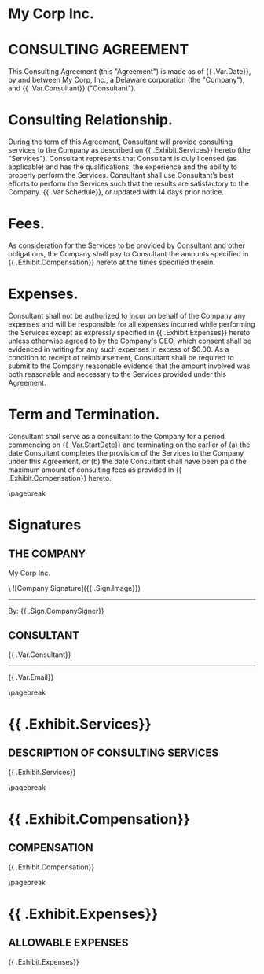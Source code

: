 # My Corp Inc.
# CONSULTING AGREEMENT

This Consulting Agreement (this "Agreement") is made as of {{ .Var.Date}}, by and between My Corp, Inc., a Delaware corporation (the "Company"), and {{ .Var.Consultant}} ("Consultant").

# Consulting Relationship.  

During the term of this Agreement, Consultant will provide consulting services to the Company as described on {{ .Exhibit.Services}} hereto (the "Services").  Consultant represents that Consultant is duly licensed (as applicable) and has the qualifications, the experience and the ability to properly perform the Services.  Consultant shall use Consultant’s best efforts to perform the Services such that the results are satisfactory to the Company.  {{ .Var.Schedule}}, or updated with 14 days prior notice.

# Fees.  

As consideration for the Services to be provided by Consultant and other obligations, the Company shall pay to Consultant the amounts specified in {{ .Exhibit.Compensation}} hereto at the times specified therein.

# Expenses.  

Consultant shall not be authorized to incur on behalf of the Company any expenses and will be responsible for all expenses incurred while performing the Services except as expressly specified in {{ .Exhibit.Expenses}} hereto unless otherwise agreed to by the Company's CEO, which consent shall be evidenced in writing for any such expenses in excess of $0.00.  As a condition to receipt of reimbursement, Consultant shall be required to submit to the Company reasonable evidence that the amount involved was both reasonable and necessary to the Services provided under this Agreement.

# Term and Termination.  

Consultant shall serve as a consultant to the Company for a period commencing on {{ .Var.StartDate}} and terminating on the earlier of (a) the date Consultant completes the provision of the Services to the Company under this Agreement, or (b) the date Consultant shall have been paid the maximum amount of consulting fees as provided in {{ .Exhibit.Compensation}} hereto.

\pagebreak

# Signatures

## THE COMPANY

My Corp Inc.

\ ![Company Signature]({{ .Sign.Image}})

---

By: {{ .Sign.CompanySigner}}


## CONSULTANT

{{ .Var.Consultant}}

---

{{ .Var.Email}}


\pagebreak

# {{ .Exhibit.Services}}

## DESCRIPTION OF CONSULTING SERVICES

{{ .Exhibit.Services}}

\pagebreak

# {{ .Exhibit.Compensation}}

## COMPENSATION

{{ .Exhibit.Compensation}}

\pagebreak

# {{ .Exhibit.Expenses}}

## ALLOWABLE EXPENSES

{{ .Exhibit.Expenses}}
